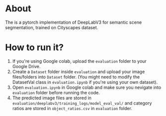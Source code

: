 
# About 
The is a pytorch implementation of DeepLabV3 for semantic scene segmentation, trained on Cityscapes dataset. 

# How to run it?

1. If you're using Google colab, upload the `evaluation` folder to your Google Drive.
2. Create a `Dataset` folder inside `evaluation` and upload your image files/folders into `Dataset` folder. (You might need to modify the DatasetVal class in `evaluation.ipynb` if you're using your own dataset).
3. Open `evaluation.ipynb` in Google colab and make sure you nevigate into `evaluation` folder before running the code. 
4. The predicted image files are stored in `evaluation/deeplabv3/training_logs/model_eval_val/` and category ratios are stored in `object_ratios.csv` in `evaluation` folder.

